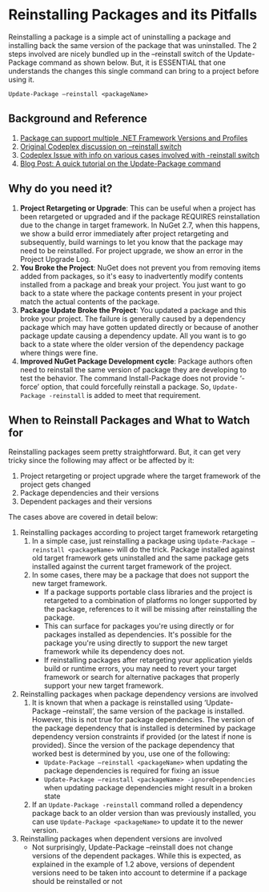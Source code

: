 # Reinstalling Packages and its Pitfalls

Reinstalling a package is a simple act of uninstalling a package and installing back the same version of the package that was uninstalled. The 2 steps involved are nicely bundled up in the –reinstall switch of the Update-Package command as shown below. But, it is ESSENTIAL that one understands the changes this single command can bring to a project before using it. 

	Update-Package –reinstall <packageName>

## Background and Reference

1.	[Package can support multiple .NET Framework Versions and Profiles](../Create/Enforced-Package-Conventions#supporting-multiple-.net-framework-versions-and-profiles)
2.	[Original Codeplex discussion on –reinstall switch](https://nuget.codeplex.com/discussions/256212)
3.	[Codeplex Issue with info on various cases involved with -reinstall switch](http://nuget.codeplex.com/workitem/1779)
4.	[Blog Post: A quick tutorial on the Update-Package command](http://blog.nuget.org/20121231/a-quick-tutorial-on-update-package-command.html)

## Why do you need it?

1. **Project Retargeting or Upgrade**: This can be useful when a project has been retargeted or upgraded and if the package REQUIRES reinstallation due to the change in target framework. In NuGet 2.7, when this happens, we show a build error immediately after project retargeting and subsequently, build warnings to let you know that the package may need to be reinstalled. For project upgrade, we show an error in the Project Upgrade Log.
1. **You Broke the Project**: NuGet does not prevent you from removing items added from packages, so it's easy to inadvertently modify contents installed from a package and break your project. You just want to go back to a state where the package contents present in your project match the actual contents of the package.
1. **Package Update Broke the Project**: You updated a package and this broke your project. The failure is generally caused by a dependency package which may have gotten updated directly or because of another package update causing a dependency update. All you want is to go back to a state where the older version of the dependency package where things were fine.
1. **Improved NuGet Package Development cycle**: Package authors often need to reinstall the same version of package they are developing to test the behavior. The command Install-Package does not provide ‘-force’ option, that could forcefully reinstall a package. So, `Update-Package -reinstall` is added to meet that requirement.

## When to Reinstall Packages and What to Watch for

Reinstalling packages seem pretty straightforward. But, it can get very tricky since the following may affect or be affected by it:

1. Project retargeting or project upgrade where the target framework of the project gets changed
2. Package dependencies and their versions
3. Dependent packages and their versions

The cases above are covered in detail below:

1. Reinstalling packages according to project target framework retargeting
	1. In a simple case, just reinstalling a package using `Update-Package –reinstall <packageName>` will do the trick. Package installed against old target framework gets uninstalled and the same package gets installed against the current target framework of the project.
	1. In some cases, there may be a package that does not support the new target framework.
		- If a package supports portable class libraries and the project is retargeted to a combination of platforms no longer supported by the package, references to it will be missing after reinstalling the package. 
		- This can surface for packages you're using directly or for packages installed as dependencies. It's possible for the package you're using directly to support the new target framework while its dependency does not.
		- If reinstalling packages after retargeting your application yields build or runtime errors, you may need to revert your target framework or search for alternative packages that properly support your new target framework.
1. Reinstalling packages when package dependency versions are involved
	1. It is known that when a package is reinstalled using ‘Update-Package –reinstall’, the same version of the package is installed. However, this is not true for package dependencies. The version of the package dependency that is installed is determined by package dependency version constraints if provided (or the latest if none is provided). Since the version of the package dependency that worked best is determined by you, use one of the following:
		- `Update-Package –reinstall <packageName>` when updating the package dependencies is required for fixing an issue
		- `Update-Package –reinstall <packageName> -ignoreDependencies` when updating package dependencies might result in a broken state
	1. If an `Update-Package -reinstall` command rolled a dependency package back to an older version than was previously installed, you can use `Update-Package <packageName>` to update it to the newer version.
1. Reinstalling packages when dependent versions are involved
	- Not surprisingly, Update-Package –reinstall does not change versions of the dependent packages. While this is expected, as explained in the example of 1.2 above, versions of dependent versions need to be taken into account to determine if a package should be reinstalled or not
